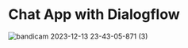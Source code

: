 # Chat App with Dialogflow
![bandicam 2023-12-13 23-43-05-871 (3)](https://github.com/Amjadaziz10/Chatapp/assets/61930704/c7c4ea42-f478-4a00-b973-0099fc9bd6a9)

